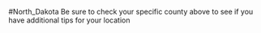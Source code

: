#North_Dakota
 Be sure to check your specific county above to see if you have additional tips for your location